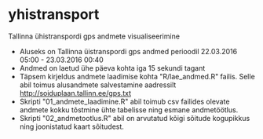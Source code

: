 # yhistransport
Tallinna ühistranspordi gps andmete visualiseerimine

* Aluseks on Tallinna üistranspordi gps andmed perioodil 22.03.2016 05:00 - 23.03.2016 00:40
* Andmed on laetud ühe päeva kohta iga 15 sekundi tagant
* Täpsem kirjeldus andmete laadimise kohta "R/lae_andmed.R" failis. Selle abil toimus alusandmete salvestamine aadressilt http://soiduplaan.tallinn.ee/gps.txt
* Skripti "01_andmete_laadimine.R" abil toimub csv failides olevate andmete kokku tõstmine ühte tabelisse ning esmane andmetöötlus.
* Skripti "02_andmetootlus.R" abil on arvutatud kõigi sõitude kogupikkus ning joonistatud kaart sõitudest.
